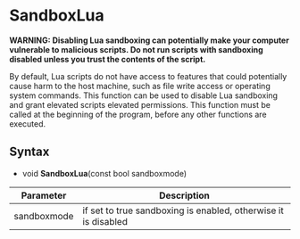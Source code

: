 # SandboxLua

**WARNING: Disabling Lua sandboxing can potentially make your computer vulnerable to malicious scripts. Do not run scripts with sandboxing disabled unless you trust the contents of the script.**

By default, Lua scripts do not have access to features that could potentially cause harm to the host machine, such as file write access or operating system commands. This function can be used to disable Lua sandboxing and grant elevated scripts elevated permissions. This function must be called at the beginning of the program, before any other functions are executed.

## Syntax

- void **SandboxLua**(const bool sandboxmode)

| Parameter | Description |
|---|---|
|sandboxmode| if set to true sandboxing is enabled, otherwise it is disabled |
